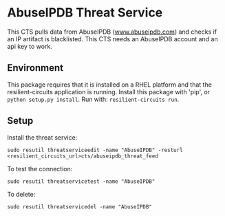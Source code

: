 AbuseIPDB Threat Service
=============

This CTS pulls data from AbuseIPDB (www.abuseipdb.com) and checks if an IP artifact is blacklisted.
This CTS needs an AbuseIPDB account and an api key to work.

## Environment

This package requires that it is installed on a RHEL platform and that the resilient-circuits application is running.
Install this package with 'pip', or `python setup.py install`.
Run with: `resilient-circuits run`.

## Setup
Install the threat service:

```
sudo resutil threatserviceedit -name "AbuseIPDB" -resturl <resilient_circuits_url>cts/abuseipdb_threat_feed
```

To test the connection:

```
sudo resutil threatservicetest -name "AbuseIPDB"
```

To delete:

```
sudo resutil threatservicedel -name "AbuseIPDB"
```

